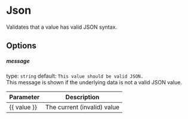 # Json
Validates that a value has valid JSON syntax.

## Options

##### message
type: `string` default: `This value should be valid JSON.`  
This message is shown if the underlying data is not a valid JSON value.

| Parameter | Description |
|---|---|
| {{ value }} | The current (invalid) value
